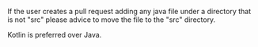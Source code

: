 If the user creates a pull request adding any java file under a directory that is not "src" please advice to move the file to the "src" directory.

Kotlin is preferred over Java.
